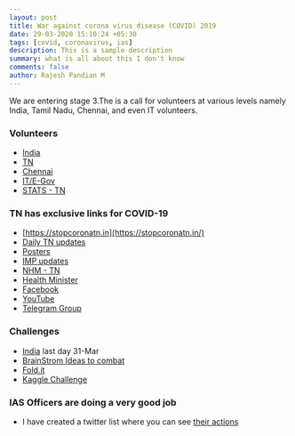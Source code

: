 ```yaml
---
layout: post
title: War against corona virus disease (COVID) 2019
date: 29-03-2020 15:10:24 +05:30
tags: [covid, coronavirus, ias]
description: This is a sample description
summary: what is all about this I don't know
comments: false
author: Rajesh Pandian M
---
```



We are entering stage 3.The is a call for volunteers at various levels
namely India, Tamil Nadu, Chennai, and even IT volunteers.

### Volunteers

- [India](https://self4society.mygov.in/volunteer/)
- [TN](https://stopcorona.xenovex.com/login)
- [Chennai](http://www.chennaicorporation.gov.in/relief_2016/sel_grp.htm)
- [IT/E-Gov](https://tnega.tn.gov.in/volunteers/login)
- [STATS - TN](https://stopcoronatn.in/files/COVID-19-Volunteers_List_28.03.2020_3_Pages_407_KB.pdf)

### TN has exclusive links for COVID-19

- [https://stopcoronatn.in](https://stopcoronatn.in/)
- [Daily TN updates](https://stopcoronatn.in/dailybulletin.html)
- [Posters](https://stopcoronatn.in/healthadvisory.html)
- [IMP updates](https://stopcoronatn.in/importantinformation.html)
- [NHM - TN](https://twitter.com/NHM_TN)
- [Health Minister](https://twitter.com/Vijayabaskarofl)
- [Facebook](https://www.facebook.com/tamilnadunhm/?ti=as)
- [YouTube](https://www.youtube.com/channel/UCey5XaVBUChYMfsBcpcxeuw/featured?view_as=subscriber)
- [Telegram Group](https://t.me/TN_Together_AgainstCorona )


### Challenges

- [India](https://innovate.mygov.in/covid19/) last day 31-Mar
- [BrainStrom Ideas to combat](https://www.mygov.in/group-issue/share-your-ideas-suggestions-help-fight-coronavirus/?utm_source=webcampaign&group_issue&285571)
- [Fold.it](https://fold.it/portal/node/2008963)
- [Kaggle Challenge](https://www.kaggle.com/allen-institute-for-ai/CORD-19-research-challenge)


### IAS Officers are doing a very good job

- I have created a twitter list where you can see [their actions](https://twitter.com/i/lists/1243768845015240705)
